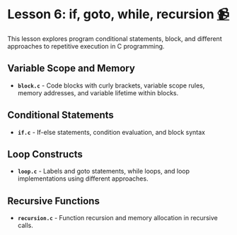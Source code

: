 # Lesson 6: if, goto, while, recursion [:video_camera:](https://youtu.be/lc7aYXNl1T8?si=zZPHeBqnIrOfynSe)

This lesson explores program conditional statements, block, and different approaches to repetitive execution in C programming.

## Variable Scope and Memory
- **`block.c`** - Code blocks with curly brackets, variable scope rules, memory addresses, and variable lifetime within blocks.

## Conditional Statements
- **`if.c`** - If-else statements, condition evaluation, and block syntax

## Loop Constructs
- **`loop.c`** - Labels and goto statements, while loops, and loop implementations using different approaches.

## Recursive Functions
- **`recursion.c`** - Function recursion and memory allocation in recursive calls.
